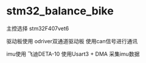 # stm32_balance_bike

主控选择 stm32F407vet6

驱动板使用 odriver双通道驱动板 使用can信号进行通讯

imu使用    飞迪DETA-10 使用Usart3 + DMA 采集imu数据